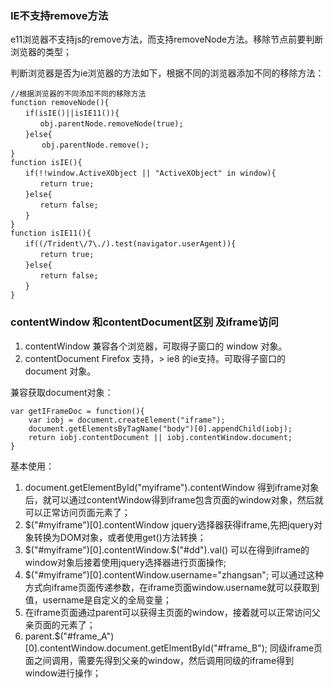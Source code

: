 ### IE不支持remove方法

e11浏览器不支持js的remove方法，而支持removeNode方法。移除节点前要判断浏览器的类型；  

判断浏览器是否为ie浏览器的方法如下，根据不同的浏览器添加不同的移除方法：

```
//根据浏览器的不同添加不同的移除方法
function removeNode(){
　　if(isIE()||isIE11()){
　　　　obj.parentNode.removeNode(true);
　　}else{
 　　　 obj.parentNode.remove();
}
function isIE(){
　　if(!!window.ActiveXObject || "ActiveXObject" in window){
　　　　return true;
　　}else{
　　　　return false;
　　}
} 
function isIE11(){
　　if((/Trident\/7\./).test(navigator.userAgent)){
　　　　return true;
　　}else{
　　　　return false;
　　}
}
```

### contentWindow 和contentDocument区别 及iframe访问

1. contentWindow   兼容各个浏览器，可取得子窗口的 window 对象。
2. contentDocument Firefox 支持，> ie8 的ie支持。可取得子窗口的 document 对象。
 
兼容获取document对象：  

```
var getIFrameDoc = function(){
	var iobj = document.createElement("iframe");
	document.getElementsByTagName("body")[0].appendChild(iobj);
	return iobj.contentDocument || iobj.contentWindow.document;
}
```

基本使用：  
1. document.getElementById("myiframe").contentWindow 得到iframe对象后，就可以通过contentWindow得到iframe包含页面的window对象，然后就可以正常访问页面元素了；
2. $("#myiframe")[0].contentWindow  jquery选择器获得iframe,先把jquery对象转换为DOM对象，或者使用get()方法转换；
3. $("#myiframe")[0].contentWindow.$("#dd").val() 可以在得到iframe的window对象后接着使用jquery选择器进行页面操作;
4. $("#myiframe")[0].contentWindow.username="zhangsan"; 可以通过这种方式向iframe页面传递参数，在iframe页面window.username就可以获取到值，username是自定义的全局变量；
5. 在iframe页面通过parent可以获得主页面的window，接着就可以正常访问父亲页面的元素了；
6. parent.$("#frame_A")[0].contentWindow.document.getElmentById("#frame_B"); 同级iframe页面之间调用，需要先得到父亲的window，然后调用同级的iframe得到window进行操作；
 
 
